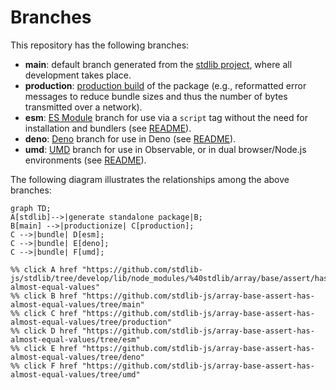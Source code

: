<!--

@license Apache-2.0

Copyright (c) 2022 The Stdlib Authors.

Licensed under the Apache License, Version 2.0 (the "License");
you may not use this file except in compliance with the License.
You may obtain a copy of the License at

    http://www.apache.org/licenses/LICENSE-2.0

Unless required by applicable law or agreed to in writing, software
distributed under the License is distributed on an "AS IS" BASIS,
WITHOUT WARRANTIES OR CONDITIONS OF ANY KIND, either express or implied.
See the License for the specific language governing permissions and
limitations under the License.

-->

# Branches

This repository has the following branches:

-   **main**: default branch generated from the [stdlib project][stdlib-url], where all development takes place.
-   **production**: [production build][production-url] of the package (e.g., reformatted error messages to reduce bundle sizes and thus the number of bytes transmitted over a network).
-   **esm**: [ES Module][esm-url] branch for use via a `script` tag without the need for installation and bundlers (see [README][esm-readme]).
-   **deno**: [Deno][deno-url] branch for use in Deno (see [README][deno-readme]).
-   **umd**: [UMD][umd-url] branch for use in Observable, or in dual browser/Node.js environments (see [README][umd-readme]).

The following diagram illustrates the relationships among the above branches:

```mermaid
graph TD;
A[stdlib]-->|generate standalone package|B;
B[main] -->|productionize| C[production];
C -->|bundle| D[esm];
C -->|bundle| E[deno];
C -->|bundle| F[umd];

%% click A href "https://github.com/stdlib-js/stdlib/tree/develop/lib/node_modules/%40stdlib/array/base/assert/has-almost-equal-values"
%% click B href "https://github.com/stdlib-js/array-base-assert-has-almost-equal-values/tree/main"
%% click C href "https://github.com/stdlib-js/array-base-assert-has-almost-equal-values/tree/production"
%% click D href "https://github.com/stdlib-js/array-base-assert-has-almost-equal-values/tree/esm"
%% click E href "https://github.com/stdlib-js/array-base-assert-has-almost-equal-values/tree/deno"
%% click F href "https://github.com/stdlib-js/array-base-assert-has-almost-equal-values/tree/umd"
```

[stdlib-url]: https://github.com/stdlib-js/stdlib/tree/develop/lib/node_modules/%40stdlib/array/base/assert/has-almost-equal-values
[production-url]: https://github.com/stdlib-js/array-base-assert-has-almost-equal-values/tree/production
[deno-url]: https://github.com/stdlib-js/array-base-assert-has-almost-equal-values/tree/deno
[deno-readme]: https://github.com/stdlib-js/array-base-assert-has-almost-equal-values/blob/deno/README.md
[umd-url]: https://github.com/stdlib-js/array-base-assert-has-almost-equal-values/tree/umd
[umd-readme]: https://github.com/stdlib-js/array-base-assert-has-almost-equal-values/blob/umd/README.md
[esm-url]: https://github.com/stdlib-js/array-base-assert-has-almost-equal-values/tree/esm
[esm-readme]: https://github.com/stdlib-js/array-base-assert-has-almost-equal-values/blob/esm/README.md
